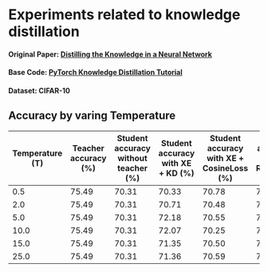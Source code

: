 # Experiments related to knowledge distillation

#### Original Paper: [Distilling the Knowledge in a Neural Network](https://arxiv.org/abs/1503.02531)

#### Base Code: [PyTorch Knowledge Distillation Tutorial](https://pytorch.org/tutorials/beginner/knowledge_distillation_tutorial.html)

#### Dataset: CIFAR-10

## Accuracy by varing Temperature

| Temperature (T)   | Teacher accuracy (%) | Student accuracy without teacher (%) | Student accuracy with XE + KD (%) | Student accuracy with XE + CosineLoss (%) | Student accuracy with XE + RegressorMSE (%) |
|------|----------------------|--------------------------------------|-----------------------------------|--------------------------------------------|----------------------------------------------|
| 0.5  | 75.49                | 70.31                                | 70.33                             | 70.78                                      | 70.94                                        |
| 2.0  | 75.49                | 70.31                                | 70.71                             | 70.48                                      | 71.20                                        |
| 5.0  | 75.49                | 70.31                                | 72.18                             | 70.55                                      | 71.08                                        |
| 10.0 | 75.49                | 70.31                                | 72.07                             | 70.25                                      | 71.08                                        |
| 15.0 | 75.49                | 70.31                                | 71.35                             | 70.50                                      | 70.90                                        |
| 25.0 | 75.49                | 70.31                                | 71.36                             | 70.59                                      | 70.52                                        |
